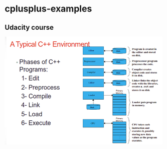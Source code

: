 # cplusplus-examples
## Udacity course
![Typical C++ development environment](https://github.com/hottruong98/cplusplus-examples/blob/db70ca00c6835775d0015da0c13cd89fecfb9ced/typical_cpp_development_env.png)
